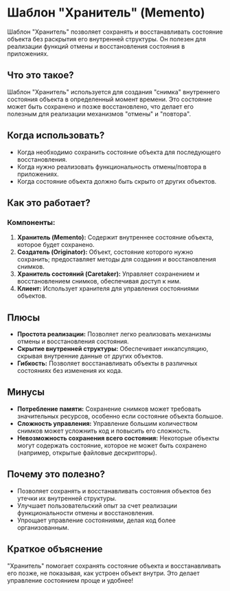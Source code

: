 # Шаблон "Хранитель" (Memento)

Шаблон "Хранитель" позволяет сохранять и восстанавливать состояние объекта без раскрытия его внутренней структуры. Он полезен для реализации функций отмены и восстановления состояния в приложениях.

## Что это такое?

Шаблон "Хранитель" используется для создания "снимка" внутреннего состояния объекта в определенный момент времени. Это состояние может быть сохранено и позже восстановлено, что делает его полезным для реализации механизмов "отмены" и "повтора".

## Когда использовать?

- Когда необходимо сохранить состояние объекта для последующего восстановления.
- Когда нужно реализовать функциональность отмены/повтора в приложениях.
- Когда состояние объекта должно быть скрыто от других объектов.

## Как это работает?

### Компоненты:

1. **Хранитель (Memento):** Содержит внутреннее состояние объекта, которое будет сохранено.
2. **Создатель (Originator):** Объект, состояние которого нужно сохранить; предоставляет методы для создания и восстановления снимков.
3. **Хранитель состояний (Caretaker):** Управляет сохранением и восстановлением снимков, обеспечивая доступ к ним.
4. **Клиент:** Использует хранителя для управления состояниями объектов.

## Плюсы

- **Простота реализации:** Позволяет легко реализовать механизмы отмены и восстановления состояния.
- **Скрытие внутренней структуры:** Обеспечивает инкапсуляцию, скрывая внутренние данные от других объектов.
- **Гибкость:** Позволяет восстанавливать объекты в различных состояниях без изменения их кода.

## Минусы

- **Потребление памяти:** Сохранение снимков может требовать значительных ресурсов, особенно если состояние объекта большое.
- **Сложность управления:** Управление большим количеством снимков может усложнить код и повысить его сложность.
- **Невозможность сохранения всего состояния:** Некоторые объекты могут содержать состояние, которое не может быть сохранено (например, открытые файловые дескрипторы).

## Почему это полезно?

- Позволяет сохранять и восстанавливать состояния объектов без утечки их внутренней структуры.
- Улучшает пользовательский опыт за счет реализации функциональности отмены и восстановления.
- Упрощает управление состояниями, делая код более организованным.

## Краткое объяснение

"Хранитель" помогает сохранять состояние объекта и восстанавливать его позже, не показывая, как устроен объект внутри. Это делает управление состоянием проще и удобнее!
